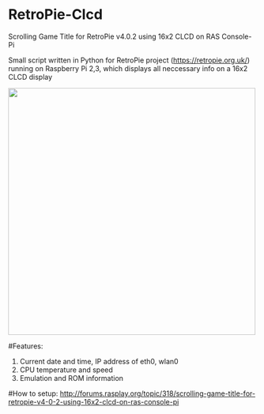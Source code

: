 # RetroPie-Clcd
Scrolling Game Title for RetroPie v4.0.2 using 16x2 CLCD on RAS Console-Pi

Small script written in Python for RetroPie project (https://retropie.org.uk/) 
running on Raspberry Pi 2,3, which displays all neccessary info on a 16x2 CLCD display

<img src="https://github.com/zzeromin/RetroPie-Clcd/blob/master/RetroPie-Clcd01.jpg" width="500" height="500">

#Features:
1. Current date and time, IP address of eth0, wlan0
2. CPU temperature and speed
3. Emulation and ROM information

#How to setup:
http://forums.rasplay.org/topic/318/scrolling-game-title-for-retropie-v4-0-2-using-16x2-clcd-on-ras-console-pi
